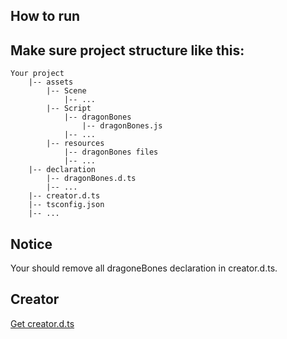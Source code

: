 ## How to run

## Make sure project structure like this:
```
Your project
    |-- assets
        |-- Scene
            |-- ...
        |-- Script
            |-- dragonBones
                |-- dragonBones.js
            |-- ...
        |-- resources
            |-- dragonBones files
            |-- ...
    |-- declaration
        |-- dragonBones.d.ts
        |-- ...
    |-- creator.d.ts
    |-- tsconfig.json
    |-- ...
```

## Notice
Your should remove all dragoneBones declaration in creator.d.ts.

## Creator
[Get creator.d.ts](https://google.com/)